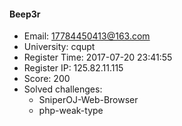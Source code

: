 #### Beep3r  

* Email: 17784450413@163.com  
* University: cqupt  
* Register Time: 2017-07-20 23:41:55  
* Register IP: 125.82.11.115  
* Score: 200  
* Solved challenges: 
  * SniperOJ-Web-Browser  
  * php-weak-type  
